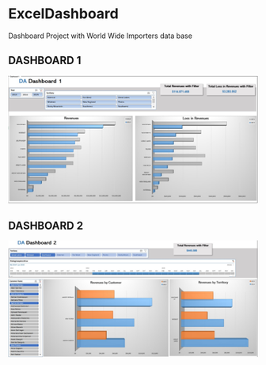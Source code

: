 # ExcelDashboard
Dashboard Project with World Wide Importers data base

## DASHBOARD 1 

![DashBoard 1](https://github.com/NelsonGL/ExcelDashboard/blob/621c836ad355604e8213f23312587cae78d7651b/images/Dashboard1.jpg)

## DASHBOARD 2

![DashBoard 2](https://github.com/NelsonGL/ExcelDashboard/blob/621c836ad355604e8213f23312587cae78d7651b/images/Dashboard2.jpg)
